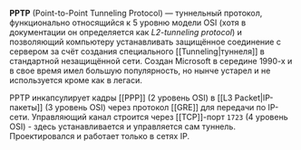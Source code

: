 **PPTP** (Point-to-Point Tunneling Protocol) — туннельный протокол, функционально относящийся к 5 уровню модели OSI (хотя в документации он определяется как *L2-tunneling protocol*) и позволяющий компьютеру устанавливать защищённое соединение с сервером за счёт создания специального [[Tunneling|туннеля]] в стандартной незащищённой сети. Создан Microsoft в середине 1990-х и в свое время имел большую популярность, но нынче устарел и не используется кроме как в легаси.

PPTP инкапсулирует кадры [[PPP]] (2 уровень OSI) в [[L3 Packet|IP-пакеты]] (3 уровень OSI) через протокол [[GRE]] для передачи по IP-сети. Управляющий канал строится через [[TCP]]-порт `1723` (4 уровень OSI) - здесь устанавливается и управляется сам туннель. Проектировался и работает только в сетях IP.

